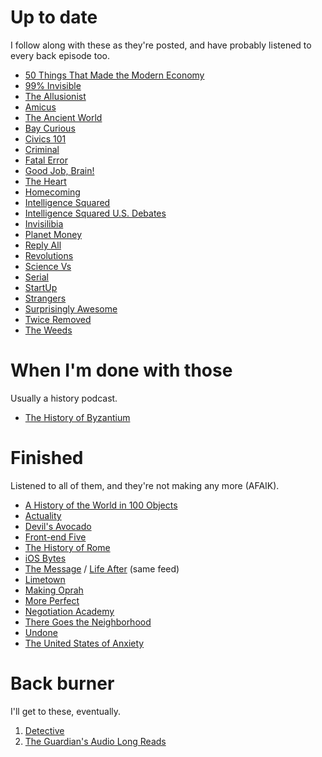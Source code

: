 # Up to date

I follow along with these as they're posted, and have probably listened to every back episode too.

- [50 Things That Made the Modern Economy](http://www.bbc.co.uk/programmes/p04b1g3c)
- [99% Invisible](http://99pi.org)
- [The Allusionist](http://www.theallusionist.org)
- [Amicus](http://www.slate.com/articles/podcasts/amicus.html)
- [The Ancient World](http://ancientworldpodcast.blogspot.com)
- [Bay Curious](https://ww2.kqed.org/news/series/baycurious/)
- [Civics 101](http://nhpr.org/topic/civics-101-podcast)
- [Criminal](http://thisiscriminal.com)
- [Fatal Error](https://fatalerror.fm)
- [Good Job, Brain!](http://goodjobbrain.com)
- [The Heart](http://www.theheartradio.org)
- [Homecoming](https://gimletmedia.com/homecoming/)
- [Intelligence Squared](http://www.intelligencesquared.com/intelligence-squared-podcast/)
- [Intelligence Squared U.S. Debates](http://www.intelligencesquaredus.org)
- [Invisilibia](http://www.npr.org/podcasts/510307/invisibilia)
- [Planet Money](http://www.npr.org/sections/money/)
- [Reply All](https://gimletmedia.com/reply-all/)
- [Revolutions](http://www.revolutionspodcast.com)
- [Science Vs](https://gimletmedia.com/science-vs/)
- [Serial](https://serialpodcast.org)
- [StartUp](https://gimletmedia.com/startup/)
- [Strangers](http://www.storycentral.org/strangers/)
- [Surprisingly Awesome](https://gimletmedia.com/surprisingly-awesome/)
- [Twice Removed](https://gimletmedia.com/twiceremoved/)
- [The Weeds](http://www.vox.com/the-weeds)

# When I'm done with those

Usually a history podcast.

- [The History of Byzantium](https://thehistoryofbyzantium.com)

# Finished

Listened to all of them, and they're not making any more (AFAIK).

- [A History of the World in 100 Objects](http://www.bbc.co.uk/programmes/b00nrtf5)
- [Actuality](http://www.marketplace.org/topics/world/actuality-marketplace-and-quartz)
- [Devil's Avocado](http://www.postloudness.com)
- [Front-end Five](https://frontendfive.codeschool.com)
- [The History of Rome](http://thehistoryofrome.typepad.com)
- [iOS Bytes](https://iosbytes.codeschool.com)
- [The Message](http://themessagepodcast.com) / [Life After](http://lif-e.af/ter) (same feed)
- [Limetown](http://www.limetownstories.com)
- [Making Oprah](http://www.npr.org/podcasts/500692140/making-oprah)
- [More Perfect](http://www.wnyc.org/shows/radiolabmoreperfect)
- [Negotiation Academy](http://www.slate.com/articles/podcasts/negotiation.html)
- [There Goes the Neighborhood](http://www.wnyc.org/shows/neighborhood)
- [Undone](https://gimletmedia.com/undone/)
- [The United States of Anxiety](http://www.wnyc.org/shows/anxiety)

# Back burner

I'll get to these, eventually.

1. [Detective](https://audioboom.com/channel/detective)
2. [The Guardian's Audio Long Reads](https://www.theguardian.com/news/series/the-audio-long-read)

